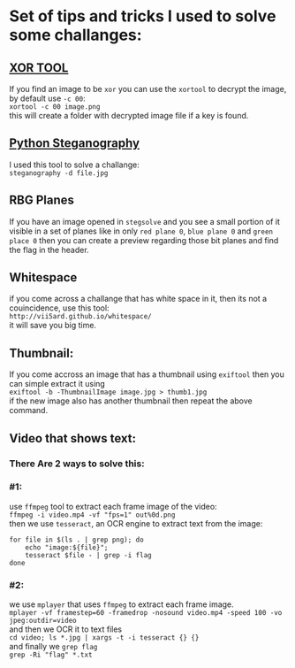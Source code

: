 # Set of tips and tricks I used to solve some challanges:

## [XOR TOOL](https://github.com/hellman/xortool)
If you find an image to be `xor` you can use the `xortool` to decrypt the image, by default use `-c 00`:  
`xortool -c 00 image.png`  
this will create a folder with decrypted image file if a key is found.


## [Python Steganography](https://pypi.org/project/steganography/0.1.1/)
I used this tool to solve a challange:  
`steganography -d file.jpg`

## RBG Planes
If you have an image opened in `stegsolve` and you see a small portion of it visible in a set of planes like in only `red plane 0`, `blue plane 0` and `green place 0` then you can create a preview regarding those bit planes and find the flag in the header.

## Whitespace
if you come across a challange that has white space in it, then its not a couincidence, use this tool:  
`http://vii5ard.github.io/whitespace/`  
it will save you big time.

## Thumbnail:
If you come accross an image that has a thumbnail using `exiftool` then you can simple extract it using  
`exiftool -b -ThumbnailImage image.jpg > thumb1.jpg`  
if the new image also has another thumbnail then repeat the above command.

## Video that shows text:
### There Are 2 ways to solve this:
### #1:
use `ffmpeg` tool to extract each frame image of the video:  
`ffmpeg -i video.mp4 -vf "fps=1" out%0d.png`  
then we use `tesseract`, an OCR engine to extract text from the image:  
```
for file in $(ls . | grep png); do
    echo "image:${file}";
    tesseract $file - | grep -i flag
done
```

### #2:
we use `mplayer` that uses `ffmpeg` to extract each frame image.   
`mplayer -vf framestep=60 -framedrop -nosound video.mp4 -speed 100 -vo jpeg:outdir=video`  
and then we OCR it to text files  
`cd video; ls *.jpg | xargs -t -i tesseract {} {}`  
and finally we `grep flag`  
`grep -Ri "flag" *.txt`
